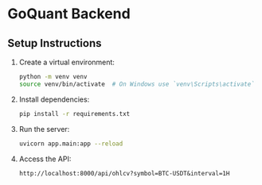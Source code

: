 # GoQuant Backend

## Setup Instructions

1. Create a virtual environment:
    ```bash
    python -m venv venv
    source venv/bin/activate  # On Windows use `venv\Scripts\activate`
    ```

2. Install dependencies:
    ```bash
    pip install -r requirements.txt
    ```

3. Run the server:
    ```bash
    uvicorn app.main:app --reload
    ```

4. Access the API:
    ```
    http://localhost:8000/api/ohlcv?symbol=BTC-USDT&interval=1H
    ```